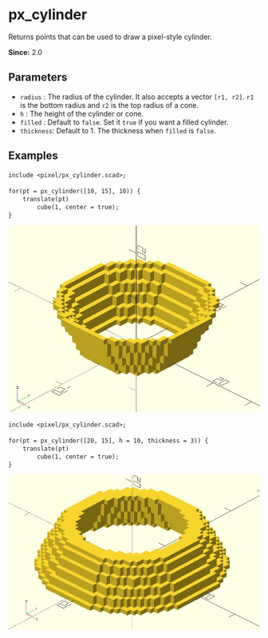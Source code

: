 # px_cylinder

Returns points that can be used to draw a pixel-style cylinder.

**Since:** 2.0

## Parameters

- `radius` : The radius of the cylinder. It also accepts a vector `[r1, r2]`. `r1` is the bottom radius and `r2` is the top radius of a cone.
- `h` : The height of the cylinder or cone. 
- `filled` : Default to `false`. Set it `true` if you want a filled cylinder.
- `thickness`: Default to 1. The thickness when `filled` is `false`.

## Examples

	include <pixel/px_cylinder.scad>;

	for(pt = px_cylinder([10, 15], 10)) {
		translate(pt)
			cube(1, center = true);
	}

![px_cylinder](images/lib2-px_cylinder-1.JPG)

	include <pixel/px_cylinder.scad>;

	for(pt = px_cylinder([20, 15], h = 10, thickness = 3)) {
		translate(pt)
			cube(1, center = true);
	}
	
![px_cylinder](images/lib2-px_cylinder-2.JPG)

